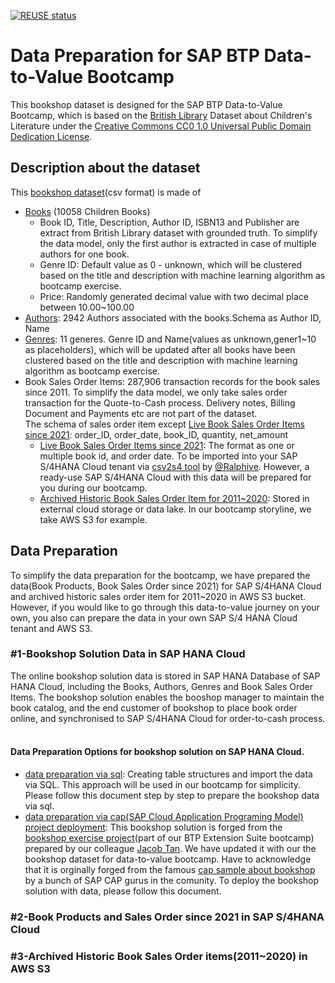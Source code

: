 [![REUSE status](https://api.reuse.software/badge/github.com/SAP-samples/btp-data-to-value-workshop)](https://api.reuse.software/info/github.com/SAP-samples/btp-data-to-value-workshop)
# Data Preparation for SAP BTP Data-to-Value Bootcamp
This bookshop dataset is designed for the SAP BTP Data-to-Value Bootcamp, which is based on the [British Library](https://www.bl.uk/collection-metadata/downloads) Dataset about Children's Literature under the [Creative Commons CC0 1.0 Universal Public Domain Dedication License](https://creativecommons.org/publicdomain/zero/1.0/).

## Description about the dataset
This [bookshop dataset](00-dataset)(csv format) is made of
- [Books](00-dataset/books.csv) (10058 Children Books)
    - Book ID, Title, Description, Author ID, ISBN13 and Publisher are extract from British Library dataset with grounded truth. To simplify the data model, only the first author is extracted  in case of multiple authors for one book.
    - Genre ID: Default value as 0 - unknown, which will be clustered based on the title and description with machine learning algorithm as bootcamp exercise.  
    - Price: Randomly generated decimal value with two decimal place between 10.00~100.00
- [Authors](00-dataset/authors.csv): 2942 Authors associated with the books.Schema as Author ID, Name
- [Genres](00-dataset/genres.csv): 11 generes. Genre ID and Name(values as unknown,gener1~10 as placeholders), which will be updated after all books have been clustered based on the title and description with machine learning algorithm as bootcamp exercise.  
- Book Sales Order Items: 287,906 transaction records for the book sales since 2011. To simplify the data model, we only take sales order transaction for the Quote-to-Cash process. Delivery notes, Billing Document and Payments etc are not part of the dataset. <br>
The schema of sales order item except [Live Book Sales Order Items since 2021](00-dataset/sales_order_items_wide_s4hc.csv): order_ID, order_date, book_ID, quantity, net_amount
  - [Live Book Sales Order Items since 2021](00-dataset/sales_order_items_wide_s4hc.csv): The format as one or multiple book id, and order date. To be imported into your SAP S/4HANA Cloud tenant via [csv2s4 tool](https://github.com/Ralphive/csv2s4) by [@Ralphive](https://github.com/Ralphive). However, a ready-use SAP S/4HANA Cloud with this data will be prepared for you during our bootcamp.
  - [Archived Historic Book Sales Order Item for 2011~2020](00-dataset/sales_order_items_archived.csv): Stored in external cloud storage or data lake. In our bootcamp storyline, we take AWS S3 for example.

## Data Preparation
To simplify the data preparation for the bootcamp, we have prepared the data(Book Products, Book Sales Order since 2021) for SAP S/4HANA Cloud and archived historic sales order item for 2011~2020 in AWS S3 bucket. However, if you would like to go through this data-to-value journey on your own, you also can prepare the data in your own SAP S/4 HANA Cloud tenant and AWS S3.

### #1-Bookshop Solution Data in SAP HANA Cloud
The online bookshop solution data is stored in SAP HANA Database of SAP HANA Cloud, including the Books, Authors, Genres and Book Sales Order Items. The bookshop solution enables the booshop manager to maintain the book catalog, and the end customer of bookshop to place book order online, and synchronised to SAP S/4HANA Cloud for order-to-cash process.
<br/><br/>

#### Data Preparation Options for bookshop solution on SAP HANA Cloud.
- [data preparation via sql](01-bookshop-hcs/sql): Creating table structures and import the data via SQL. This approach will be used in our bootcamp for simplicity. Please follow this document step by step to prepare the bookshop data via sql.
- [data preparation via cap(SAP Cloud Application Programing Model) project deployment](01-bookshop-hcs/cap): This bookshop solution is forged from the [bookshop exercise project](https://github.com/jacobahtan/bootcamp-cap-bookshop)(part of our BTP Extension Suite bootcamp) prepared by our colleague [Jacob Tan](https://github.com/jacobahtan). We have updated it with our the bookshop dataset for data-to-value bootcamp. Have to acknowledge that it is orginally forged from the famous [cap sample about bookshop](https://github.com/SAP-samples/cloud-cap-samples/tree/master/bookshop) by a bunch of SAP CAP gurus in the comunity. To deploy the bookshop solution with data, please follow this document.

### #2-Book Products and Sales Order since 2021 in SAP S/4HANA Cloud

### #3-Archived Historic Book Sales Order items(2011~2020) in AWS S3


